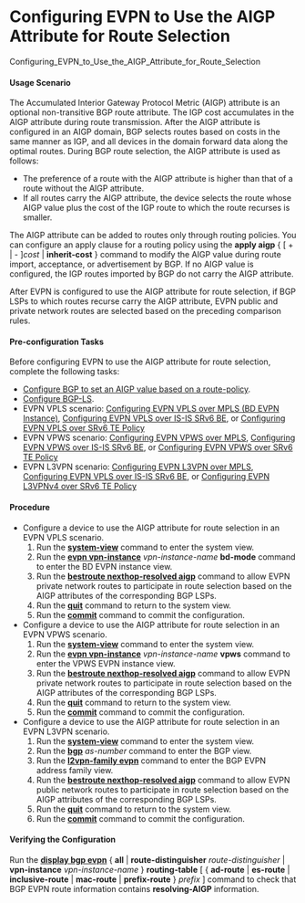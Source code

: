 Configuring EVPN to Use the AIGP Attribute for Route Selection
==============================================================

Configuring_EVPN_to_Use_the_AIGP_Attribute_for_Route_Selection

#### Usage Scenario

The Accumulated Interior Gateway Protocol Metric (AIGP) attribute is an optional non-transitive BGP route attribute. The IGP cost accumulates in the AIGP attribute during route transmission. After the AIGP attribute is configured in an AIGP domain, BGP selects routes based on costs in the same manner as IGP, and all devices in the domain forward data along the optimal routes. During BGP route selection, the AIGP attribute is used as follows:

* The preference of a route with the AIGP attribute is higher than that of a route without the AIGP attribute.
* If all routes carry the AIGP attribute, the device selects the route whose AIGP value plus the cost of the IGP route to which the route recurses is smaller.

The AIGP attribute can be added to routes only through routing policies. You can configure an apply clause for a routing policy using the **apply aigp** { [ + | - ]*cost* | **inherit-cost** } command to modify the AIGP value during route import, acceptance, or advertisement by BGP. If no AIGP value is configured, the IGP routes imported by BGP do not carry the AIGP attribute.

After EVPN is configured to use the AIGP attribute for route selection, if BGP LSPs to which routes recurse carry the AIGP attribute, EVPN public and private network routes are selected based on the preceding comparison rules.


#### Pre-configuration Tasks

Before configuring EVPN to use the AIGP attribute for route selection, complete the following tasks:

* [Configure BGP to set an AIGP value based on a route-policy](dc_vrp_bgp_cfg_4101.html).
* [Configure BGP-LS](dc_vrp_bgp_cfg_4098.html).
* EVPN VPLS scenario: [Configuring EVPN VPLS over MPLS (BD EVPN Instance)](dc_vrp_evpn_cfg_0065.html), [Configuring EVPN VPLS over IS-IS SRv6 BE](dc_vrp_srv6_cfg_all_0023_copy.html), or [Configuring EVPN VPLS over SRv6 TE Policy](dc_vrp_cfg_evpn-vpls_over_srv6-te_policy_copy.html)
* EVPN VPWS scenario: [Configuring EVPN VPWS over MPLS](dc_vrp_evpn_cfg_0020.html), [Configuring EVPN VPWS over IS-IS SRv6 BE](dc_vrp_srv6_cfg_all_0021_copy.html), or [Configuring EVPN VPWS over SRv6 TE Policy](dc_vrp_cfg_evpn-vpws_over_srv6-te_policy_copy.html)
* EVPN L3VPN scenario: [Configuring EVPN L3VPN over MPLS](dc_vrp_evpn_cfg_0038.html), [Configuring EVPN VPLS over IS-IS SRv6 BE](dc_vrp_srv6_cfg_all_0023_copy.html), or [Configuring EVPN L3VPNv4 over SRv6 TE Policy](dc_vrp_cfg_evpn-l3vpn_over_srv6-te_policy_copy.html)


#### Procedure

* Configure a device to use the AIGP attribute for route selection in an EVPN VPLS scenario.
  1. Run the [**system-view**](cmdqueryname=system-view) command to enter the system view.
  2. Run the [**evpn vpn-instance**](cmdqueryname=evpn+vpn-instance) *vpn-instance-name* **bd-mode** command to enter the BD EVPN instance view.
  3. Run the [**bestroute nexthop-resolved aigp**](cmdqueryname=bestroute+nexthop-resolved+aigp) command to allow EVPN private network routes to participate in route selection based on the AIGP attributes of the corresponding BGP LSPs.
  4. Run the [**quit**](cmdqueryname=quit) command to return to the system view.
  5. Run the [**commit**](cmdqueryname=commit) command to commit the configuration.
* Configure a device to use the AIGP attribute for route selection in an EVPN VPWS scenario.
  1. Run the [**system-view**](cmdqueryname=system-view) command to enter the system view.
  2. Run the [**evpn vpn-instance**](cmdqueryname=evpn+vpn-instance) *vpn-instance-name* **vpws** command to enter the VPWS EVPN instance view.
  3. Run the [**bestroute nexthop-resolved aigp**](cmdqueryname=bestroute+nexthop-resolved+aigp) command to allow EVPN private network routes to participate in route selection based on the AIGP attributes of the corresponding BGP LSPs.
  4. Run the [**quit**](cmdqueryname=quit) command to return to the system view.
  5. Run the [**commit**](cmdqueryname=commit) command to commit the configuration.
* Configure a device to use the AIGP attribute for route selection in an EVPN L3VPN scenario.
  1. Run the [**system-view**](cmdqueryname=system-view) command to enter the system view.
  2. Run the [**bgp**](cmdqueryname=bgp) *as-number* command to enter the BGP view.
  3. Run the [**l2vpn-family evpn**](cmdqueryname=l2vpn-family+evpn) command to enter the BGP EVPN address family view.
  4. Run the [**bestroute nexthop-resolved aigp**](cmdqueryname=bestroute+nexthop-resolved+aigp) command to allow EVPN public network routes to participate in route selection based on the AIGP attributes of the corresponding BGP LSPs.
  5. Run the [**quit**](cmdqueryname=quit) command to return to the system view.
  6. Run the [**commit**](cmdqueryname=commit) command to commit the configuration.

#### Verifying the Configuration

Run the [**display bgp evpn**](cmdqueryname=display+bgp+evpn) { **all** | **route-distinguisher** *route-distinguisher* | **vpn-instance** *vpn-instance-name* } **routing-table** [ { **ad-route** | **es-route** | **inclusive-route** | **mac-route** | **prefix-route** } *prefix* ] command to check that BGP EVPN route information contains **resolving-AIGP** information.